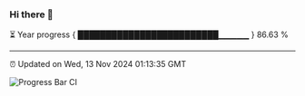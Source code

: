 ### Hi there 👋

⏳ Year progress { █████████████████████████▁▁▁▁▁ } 86.63 %

---

⏰ Updated on Wed, 13 Nov 2024 01:13:35 GMT

![Progress Bar CI](https://github.com/JuvenileQ/Progress-Bar-CI/workflows/main/badge.svg)
